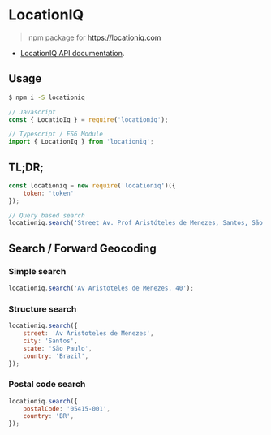 # LocationIQ

> npm package for https://locationiq.com

- [LocationIQ API documentation](https://locationiq.com/docs).

## Usage

```bash
$ npm i -S locationiq
```

```javascript
// Javascript
const { LocatioIq } = require('locationiq');

// Typescript / ES6 Module
import { LocationIq } from 'locationiq';
```

## TL;DR;

```javascript
const locationiq = new require('locationiq')({
    token: 'token'
});

// Query based search
locationiq.search('Street Av. Prof Aristóteles de Menezes, Santos, São Paulo, Brasil');
```
## Search / Forward Geocoding

### Simple search

```javascript
locationiq.search('Av Aristoteles de Menezes, 40');
```

### Structure search

```javascript
locationiq.search({
    street: 'Av Aristoteles de Menezes',
    city: 'Santos',
    state: 'São Paulo',
    country: 'Brazil',
});
```

### Postal code search

```javascript
locationiq.search({
    postalCode: '05415-001',
    country: 'BR',
});
```
